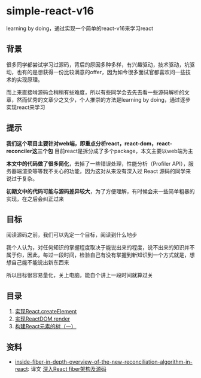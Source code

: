 # simple-react-v16
learning by doing，通过实现一个简单的react-v16来学习react

## 背景
很多同学都尝试学习过源码，背后的原因多种多样，有兴趣驱动，技术驱动，坑驱动，也有的是想获得一份比较满意的offer，因为如今很多面试官都喜欢问一些技术的实现原理。

而上来直接啃源码会稍稍有些难度，所以有些同学会去先去看一些源码解析的文章，然而优秀的文章少之又少，个人推崇的方法是learning by doing，通过逐步实现react来学习

## 提示
**我们这个项目主要针对web端，即重点分析react，react-dom，react-reconciler这三个包** 目前react是拆分成了多个package，本文主要以web端为主

**本文中的代码做了很多简化**，去掉了一些错误处理，性能分析（Profiler API），服务器端渲染等等我不关心的功能，因为这对从来没有深入过 React 源码的同学来说过于复杂。

**初期文中的代码可能与源码差异较大**，为了方便理解，有时候会来一些简单粗暴的实现，在之后会纠正过来

## 目标

阅读源码之前，我们可以先定一个目标，阅读到什么地步

我个人认为，对任何知识的掌握程度取决于能说出来的程度，说不出来的知识并不属于你，因此，每过一段时间，检验自己有没有掌握到新知识到一个方式就是，想想自己能不能说出新东西来

所以目标很容易量化，关上电脑，能自个讲上一段时间就算过关

## 目录

1. [实现React.createElement](./实现React.createElement/README.md)
2. [实现ReactDOM.render](./实现ReactDOM.render/README.md)
3. [构建React元素的树（一）](构建React元素的树（一）/README.md)

## 资料
- [inside-fiber-in-depth-overview-of-the-new-reconciliation-algorithm-in-react](https://medium.com/react-in-depth/inside-fiber-in-depth-overview-of-the-new-reconciliation-algorithm-in-react-e1c04700ef6e): 译文 [深入React fiber架构及源码](https://zhuanlan.zhihu.com/p/57346388)
